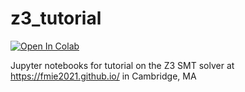 # z3_tutorial

[![Open In Colab](https://colab.research.google.com/assets/colab-badge.svg)](http://colab.research.google.com/github/philzook58/z3_tutorial/blob/master)

Jupyter notebooks for tutorial on the Z3 SMT solver at https://fmie2021.github.io/ in Cambridge, MA
